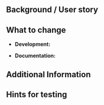 <!--- Provide a general summary of the change in the Title above -->

## Background / User story

<!-- Introduction on why the change is requested, brief description of the value it should bring. -->
<!-- Please mention any related issues and link them here -->

## What to change

- **Development:**
<!-- Describe the functionality which needs to be implemented/changed -->
<!-- Mention any implementation deatils -->
- **Documentation:**
<!-- Descrive any documentation related changes -->

## Additional Information

<!-- Describe additional information that needs to be considered for this change -->
<!-- e.g. technical requirements which needs to be met -->
<!-- links to the research, findings, spikes and so on -->

## Hints for testing 
<!-- Optional -->
